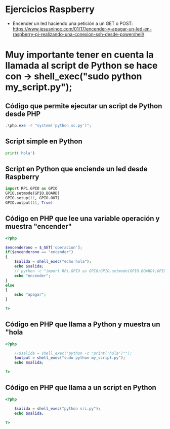 # Ejercicios Raspberry
- Encender un led haciendo una petición a un GET o POST: https://www.jesusninoc.com/01/17/encender-y-apagar-un-led-en-raspberry-pi-realizando-una-conexion-ssh-desde-powershell/

# Muy importante tener en cuenta la llamada al script de Python se hace con -> shell_exec("sudo python my_script.py");

## Código que permite ejecutar un script de Python desde PHP
```PowerShell
.\php.exe -r "system('python sc.py')";
```

## Script simple en Python
```Python
print('hola')
```

## Script en Python que enciende un led desde Raspberry
```Python
import RPi.GPIO as GPIO
GPIO.setmode(GPIO.BOARD)
GPIO.setup(11, GPIO.OUT)
GPIO.output(11, True)
```

## Código en PHP que lee una variable operación y muestra "encender"
```PHP
<?php 

$encenderono = $_GET['operacion'];
if($encenderono == "encender")
{
    $salida = shell_exec("echo hola");
    echo $salida;
    // python -c "import RPi.GPIO as GPIO;GPIO.setmode(GPIO.BOARD);GPIO.setup(11, GPIO.OUT);GPIO.output(11, True);"
    echo "encender";
}
else
{
    echo "apagar";
}

?>
```

## Código en PHP que llama a Python y muestra un "hola
```PHP
<?php 

    //$salida = shell_exec("python -c "print('hola')"");
    $output = shell_exec("sudo python my_script.py");
    echo $salida;

?>
```

## Código en PHP que llama a un script en Python
```PHP
<?php 

    $salida = shell_exec("python sri.py");
    echo $salida;

?>
```
